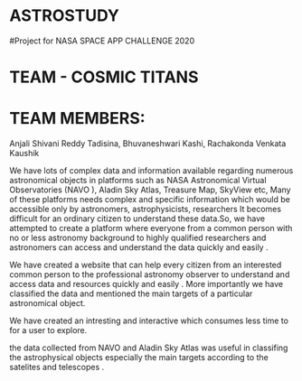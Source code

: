 # ASTROSTUDY

#Project for
NASA SPACE APP CHALLENGE 2020

# TEAM - COSMIC TITANS

# TEAM MEMBERS:
Anjali Shivani Reddy Tadisina,
Bhuvaneshwari Kashi,
Rachakonda Venkata Kaushik


We have lots of complex data and information available regarding numerous astronomical objects in platforms such as NASA Astronomical Virtual Observatories (NAVO ), Aladin Sky Atlas, Treasure Map, SkyView etc, Many of these platforms needs complex and specific information which would be accessible only by astronomers, astrophysicists, researchers It becomes difficult for an ordinary citizen to understand these data.So, we have attempted to create a platform where everyone from a common person with no or less astronomy background to highly qualified researchers and astronomers can access and understand the data quickly and easily .

We have created a website that can help every citizen from an interested common person to the professional astronomy observer to understand and access data and resources quickly and easily . More importantly we have classified the data and mentioned the main targets of a particular astronomical object.

We have created an intresting and interactive which consumes less time to for a user to explore.

the data collected from NAVO and  Aladin Sky Atlas was useful in classifing the astrophysical objects especially the main targets  according to the satelites and telescopes .
